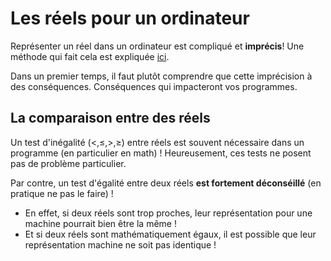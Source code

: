 # Les réels pour un ordinateur

Représenter un réel dans un ordinateur est compliqué et **imprécis**! Une méthode qui fait cela est expliquée [ici](AFAIRE).

Dans un premier temps, il faut plutôt comprendre que cette imprécision à des conséquences. Conséquences qui impacteront vos programmes.

## La comparaison entre des réels 

Un test d'inégalité ($<, \leq, >, \geq$) entre réels est souvent nécessaire dans un programme (en particulier en math) ! Heureusement, ces tests ne posent pas de problème particulier.

Par contre, un test d'égalité entre deux réels **est fortement déconséillé** (en pratique ne pas le faire) ! 

- En effet, si deux réels sont trop proches, leur représentation pour une machine pourrait bien être la même !
- Et si deux réels sont mathématiquement égaux, il est possible que leur représentation machine ne soit pas identique !

